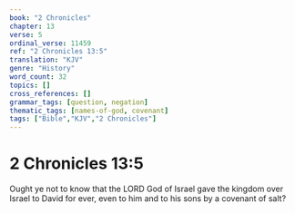 ```yaml
---
book: "2 Chronicles"
chapter: 13
verse: 5
ordinal_verse: 11459
ref: "2 Chronicles 13:5"
translation: "KJV"
genre: "History"
word_count: 32
topics: []
cross_references: []
grammar_tags: [question, negation]
thematic_tags: [names-of-god, covenant]
tags: ["Bible","KJV","2 Chronicles"]
---
```


# 2 Chronicles 13:5

Ought ye not to know that the LORD God of Israel gave the kingdom over Israel to David for ever, even to him and to his sons by a covenant of salt?
